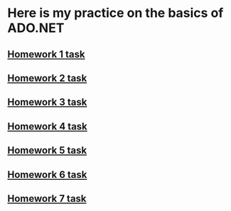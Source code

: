 # Here is my practice on the basics of ADO.NET
## [Homework 1 task](https://github.com/STEP-IT-Academy/ADO_NET_Basics/blob/HW_1/README.md)
## [Homework 2 task](https://github.com/STEP-IT-Academy/ADO_NET_Basics/blob/HW_2/README.md)
## [Homework 3 task](https://github.com/STEP-IT-Academy/ADO_NET_Basics/blob/HW_3/README.md)
## [Homework 4 task](https://github.com/STEP-IT-Academy/ADO_NET_Basics/blob/HW_4/README.md)
## [Homework 5 task](https://github.com/STEP-IT-Academy/ADO_NET_Basics/blob/HW_5/README.md)
## [Homework 6 task](https://github.com/STEP-IT-Academy/ADO_NET_Basics/blob/HW_6/README.md)
## [Homework 7 task](https://github.com/STEP-IT-Academy/ADO_NET_Basics/blob/HW_7/README.md)
